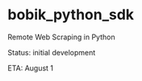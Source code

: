 bobik_python_sdk
================

Remote Web Scraping in Python

Status: initial development

ETA: August 1